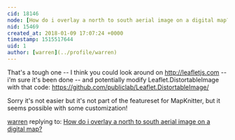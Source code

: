 ```yaml
---
cid: 18146
node: [How do i overlay a north to south aerial image on a digital map? ](../notes/yuvalsh/01-06-2018/how-do-i-overlay-a-north-to-south-aerial-image-on-a-digital-map)
nid: 15469
created_at: 2018-01-09 17:07:24 +0000
timestamp: 1515517644
uid: 1
author: [warren](../profile/warren)
---
```


That's a tough one -- I think you could look around on http://leafletjs.com -- i'm sure it's been done -- and potentially modify Leaflet.DistortableImage with that code: https://github.com/publiclab/Leaflet.DistortableImage/

Sorry it's not easier but it's not part of the featureset for MapKnitter, but it seems possible with some customization!

[warren](../profile/warren) replying to: [How do i overlay a north to south aerial image on a digital map? ](../notes/yuvalsh/01-06-2018/how-do-i-overlay-a-north-to-south-aerial-image-on-a-digital-map)

